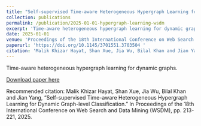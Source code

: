 ```yaml
---
title: "Self-supervised Time-aware Heterogeneous Hypergraph Learning for Dynamic Graph-level Classification"
collection: publications
permalink: /publication/2025-01-01-hypergraph-learning-wsdm
excerpt: 'Time-aware heterogeneous hypergraph learning for dynamic graphs.'
date: 2025-01-01
venue: 'Proceedings of the 18th International Conference on Web Search and Data Mining (WSDM)'
paperurl: 'https://doi.org/10.1145/3701551.3703504 '
citation: 'Malik Khizar Hayat, Shan Xue, Jia Wu, Bilal Khan and Jian Yang, “Self-supervised Time-aware Heterogeneous Hypergraph Learning for Dynamic Graph-level Classification.” In Proceedings of the 18th International Conference on Web Search and Data Mining (WSDM), pp. 213-221, 2025.'
---
```

Time-aware heterogeneous hypergraph learning for dynamic graphs.

[Download paper here](https://doi.org/10.1145/3701551.3703504 )

Recommended citation: Malik Khizar Hayat, Shan Xue, Jia Wu, Bilal Khan and Jian Yang, “Self-supervised Time-aware Heterogeneous Hypergraph Learning for Dynamic Graph-level Classification.” In Proceedings of the 18th International Conference on Web Search and Data Mining (WSDM), pp. 213-221, 2025.